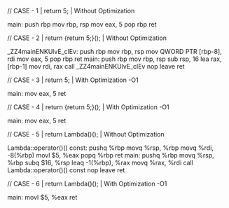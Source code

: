 // CASE - 1 | return 5; | Without Optimization

main:
        push    rbp
        mov     rbp, rsp
        mov     eax, 5
        pop     rbp
        ret

// CASE - 2 | return [](){return 5;}(); | Without Optimization

_ZZ4mainENKUlvE_clEv:
        push    rbp
        mov     rbp, rsp
        mov     QWORD PTR [rbp-8], rdi
        mov     eax, 5
        pop     rbp
        ret
main:
        push    rbp
        mov     rbp, rsp
        sub     rsp, 16
        lea     rax, [rbp-1]
        mov     rdi, rax
        call    _ZZ4mainENKUlvE_clEv
        nop
        leave
        ret
		
		
// CASE - 3 | return 5; | With Optimization -O1

main:
        mov     eax, 5
        ret

// CASE - 4 | return [](){return 5;}(); | With Optimization -O1

main:
        mov     eax, 5
        ret

// CASE - 5 | return Lambda()(); | Without Optimization

Lambda::operator()() const:
        pushq   %rbp
        movq    %rsp, %rbp
        movq    %rdi, -8(%rbp)
        movl    $5, %eax
        popq    %rbp
        ret
main:
        pushq   %rbp
        movq    %rsp, %rbp
        subq    $16, %rsp
        leaq    -1(%rbp), %rax
        movq    %rax, %rdi
        call    Lambda::operator()() const
        nop
        leave
        ret

// CASE - 6 | return Lambda()(); | With Optimization -O1

main:
        movl    $5, %eax
        ret



